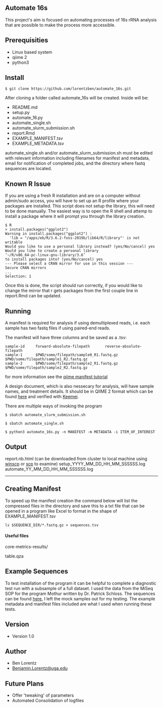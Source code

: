 Automate 16s
-------------------------------------------------
This project's aim is focused on automating processes of 16s rRNA analysis that are possible to make the process more accessible. 

## Prerequisities
* Linux based system
* qiime 2
* python3 

## Install

```shell
$ git clone https://github.com/lorentzben/automate_16s.git
```

After cloning a folder called automate_16s will be created. Inside will be: 
* README.md
* setup.py
* automate_16.py
* automate_single.sh
* automate_slurm_submission.sh
* report.Rmd
* EXAMPLE_MANIFEST.tsv
* EXAMPLE_METADATA.tsv

automate_single.sh and/or automate_slurm_submission.sh must be edited with relevant information including filenames for manifest and metadata, email for notification of completed jobs, and the directory where fastq sequences are located. 

## Known R Issue
If you are using a fresh R installation and are on a computer without admin/sudo access, you will have to set up an R profile where your packages are installed. This script does not setup the library, this will need to be done manually. The easiest way is to open the R shell and attemp to install a package where it will prompt you through the library creation. 
```shell
$ R
> install.packages("ggplot2")
Warning in install.packages("ggplot2") :
  'lib = "/apps/eb/R/3.6.2-foss-2019b/lib64/R/library"' is not writable
Would you like to use a personal library instead? (yes/No/cancel) yes
Would you like to create a personal library
‘~/R/x86_64-pc-linux-gnu-library/3.6’
to install packages into? (yes/No/cancel) yes
--- Please select a CRAN mirror for use in this session ---
Secure CRAN mirrors
...
Selection: 1 
```
Once this is done, the script should run correctly, if you would like to change the mirror that r gets packages from the first couple line in report.Rmd can be updated. 

## Running 
A manifest is required for analysis if using demultiplexed reads, i.e. each sample has two fastq files if using paired-end reads. 

The manifest will have three columns and be saved as a .tsv:
```shell
sample-id     forward-absolute-filepath       reverse-absolute-filepath
sample-1      $PWD/some/filepath/sample0_R1.fastq.gz  $PWD/some/filepath/sample1_R2.fastq.gz
sample-2      $PWD/some/filepath/sample2_R1.fastq.gz  $PWD/some/filepath/sample2_R2.fastq.gz
```
for more information see the [qiime manifest tutorial](https://docs.qiime2.org/2020.8/tutorials/importing/)

A design document, which is also nessecary for analysis, will have sample names, and treatment details. It should be in QIIME 2 format which can be found [here](https://docs.qiime2.org/2020.8/tutorials/metadata/) and verified with [Keemei](https://keemei.qiime2.org/). 

There are multiple ways of invoking the program
```shell
$ sbatch automate_slurm_submission.sh 

$ sbatch automate_single.sh

$ python3 automate_16s.py -n MANIFEST -m METADATA -i ITEM_OF_INTEREST

```

## Output

report.nb.html (can be downloaded from cluster to local machine using [winscp](https://winscp.net/eng/docs/task_download) or [scp](https://www.garron.me/en/articles/scp.html) to examine)
setup_YYYY_MM_DD_HH_MM_SSSSSS.log
automate_YY_MM_DD_HH_MM_SSSSSS.log

---

## Creating Manifest

To speed up the manifest creation the command below will list the compressed files in the directory and save this to a txt file that can be opened in a program like Excel to format in the shape of EXAMPLE_MANIFEST.tsv 

```shell
ls $SEQUENCE_DIR/*.fastq.gz > sequences.tsv

```

#### Useful files

core-metrics-results/

table.qza

## Example Sequences
To test installation of the program it can be helpful to complete a diagnostic test run with a subsample of a full dataset. I used the data from the MiSeq SOP for the program Mothur written by Dr. Patrick Schloss. The sequences can be found [here](https://mothur.s3.us-east-2.amazonaws.com/wiki/miseqsopdata.zip), I left the mock samples out for my testing. The example metadata and manifest files included are what I used when running these tests. 

## Version
* Version 1.0

## Author
* Ben Lorentz
* Benjamin.Lorentz@uga.edu

## Future Plans
* Offer 'tweaking' of parameters
* Automated Consolidation of logfiles